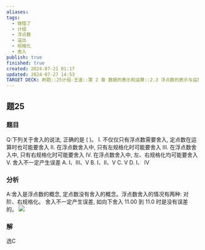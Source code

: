 ```yaml
---
aliases: 
tags:
  - 做错了
  - 计组
  - 浮点数
  - 溢出
  - 规格化
  - 舍入
publish: true
finished: true
created: 2024-07-21 01:17
updated: 2024-07-27 14:53
TARGET DECK: 刷题::25计组-王道::第 2 章 数据的表示和运算::2.3 浮点数的表示与运算::题25
---
```


## 题25
### 题目
Q:下列关于舍入的说法, 正确的是 ( )。
I. 不仅仅只有浮点数需要舍入, 定点数在运算时也可能要舍入
II. 在浮点数舍入中, 只有左规格化时可能要舍入
III. 在浮点数舍入中, 只有右规格化时可能要舍入
IV. 在浮点数舍入中, 左、右规格化均可能要舍入
V. 舍入不一定产生误差
A. I、III、V B. I、II、V C. $\mathrm{V}$ D. I、 IV
### 分析
A:舍入是浮点数的概念, 定点数没有舍入的概念。浮点数舍入的情况有两种: 对阶、右规格化。 舍入不一定产生误差, 如向下舍入 11.00 到 11.0 时是没有误差的。
![](https://img.hwenyi.tech/202407271453882.webp)
### 解
选C
